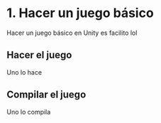 # 1. Hacer un juego básico

Hacer un juego básico en Unity es facilito lol

## Hacer el juego

Uno lo hace

## Compilar el juego

Uno lo compila
